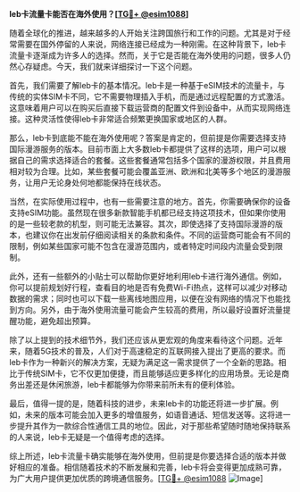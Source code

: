 **leb卡流量卡能否在海外使用？[[TG💪+ @esim1088](https://t.me/s/esim1088)]**

随着全球化的推进，越来越多的人开始关注跨国旅行和工作的问题。尤其是对于经常需要在国外停留的人来说，网络连接已经成为一种刚需。在这种背景下，leb卡流量卡逐渐成为许多人的选择。然而，关于它是否能在海外使用的问题，很多人仍然心存疑虑。今天，我们就来详细探讨一下这个问题。

首先，我们需要了解leb卡的基本情况。leb卡是一种基于eSIM技术的流量卡，与传统的实体SIM卡不同，它不需要物理插入手机，而是通过远程配置的方式激活。这意味着用户可以在购买后直接下载运营商的配置文件到设备中，从而实现网络连接。这种灵活性使得leb卡非常适合频繁更换国家或地区的人群。

那么，leb卡到底能不能在海外使用呢？答案是肯定的，但前提是你需要选择支持国际漫游服务的版本。目前市面上大多数leb卡都提供了这样的选项，用户可以根据自己的需求选择适合的套餐。这些套餐通常包括多个国家的漫游权限，并且费用相对较为合理。比如，某些套餐可能会覆盖亚洲、欧洲和北美等多个地区的漫游服务，让用户无论身处何地都能保持在线状态。

当然，在实际使用过程中，也有一些需要注意的地方。首先，你需要确保你的设备支持eSIM功能。虽然现在很多新款智能手机都已经支持这项技术，但如果你使用的是一些较老款的机型，则可能无法兼容。其次，即使选择了支持国际漫游的版本，也建议你在出发前仔细阅读相关的条款和条件。不同的运营商可能会有不同的限制，例如某些国家可能不包含在漫游范围内，或者特定时间段内流量会受到限制。

此外，还有一些额外的小贴士可以帮助你更好地利用leb卡进行海外通信。例如，你可以提前规划好行程，查看目的地是否有免费Wi-Fi热点，这样可以减少对移动数据的需求；同时也可以下载一些离线地图应用，以便在没有网络的情况下也能找到方向。另外，由于海外使用流量可能会产生较高的费用，所以最好设置好流量提醒功能，避免超出预算。

除了以上提到的技术细节外，我们还应该从更宏观的角度来看待这个问题。近年来，随着5G技术的普及，人们对于高速稳定的互联网接入提出了更高的要求。而leb卡作为一种新兴的解决方案，无疑为满足这一需求提供了一个全新的思路。相比于传统SIM卡，它不仅更加便捷，而且能够适应更多样化的应用场景。无论是商务出差还是休闲旅游，leb卡都能够为你带来前所未有的便利体验。

最后，值得一提的是，随着科技的进步，未来leb卡的功能还将进一步扩展。例如，未来的版本可能会加入更多的增值服务，如语音通话、短信发送等。这将进一步提升其作为一款综合性通信工具的地位。因此，对于那些希望随时随地保持联系的人来说，leb卡无疑是一个值得考虑的选择。

综上所述，leb卡流量卡确实能够在海外使用，但前提是你要选择合适的版本并做好相应的准备。相信随着技术的不断发展和完善，leb卡将会变得更加成熟可靠，为广大用户提供更加优质的跨境通信服务。[[TG💪+ @esim1088](https://t.me/s/esim1088) ![Image](https://i.postimg.cc/4NQfJmqS/Snipaste-2025-05-13-00-14-12.png)]